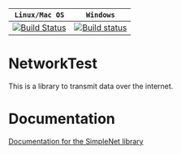 | **`Linux/Mac OS`** | **`Windows`** |
|------------------|-------------|
[![Build Status](https://travis-ci.org/rokoDev/NetworkTest.svg?branch=master)](https://travis-ci.org/rokoDev/NetworkTest)|[![Build status](https://ci.appveyor.com/api/projects/status/gl5sgyvd8r7s9tis/branch/master?svg=true)](https://ci.appveyor.com/project/rokoDev/networktest/branch/master)|

# NetworkTest
This is a library to transmit data over the internet.

# Documentation  
[Documentation for the SimpleNet library][html-docs-SimpleNet]

[html-docs-SimpleNet]:   https://rokodev.github.io/NetworkTest/html/index.html